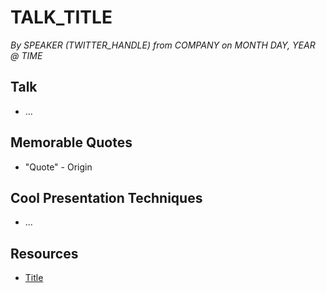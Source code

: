 # TALK_TITLE
*By SPEAKER (TWITTER_HANDLE) from COMPANY on MONTH DAY, YEAR @ TIME*

## Talk

- ...


## Memorable Quotes

- "Quote" - Origin

## Cool Presentation Techniques

- ...

## Resources

- [Title](URL)
